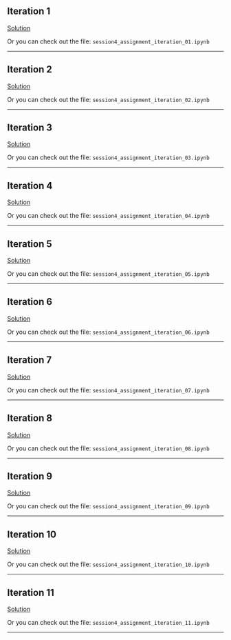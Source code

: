 ## Iteration 1

[Solution](https://colab.research.google.com/drive/1_rXYQQliGodDmC3vV-TBHRV0sV2iYb-h?usp=sharing)

Or you can check out the file: `session4_assignment_iteration_01.ipynb`
<br>

<hr>

## Iteration 2

[Solution](https://colab.research.google.com/drive/1krrKyCZcCVPJFcIMYOf_xAXgukzY3Bc7?usp=sharing)

Or you can check out the file: `session4_assignment_iteration_02.ipynb`
<br>

<hr>

## Iteration 3

[Solution](https://colab.research.google.com/drive/13j6uf6xDEDrM26oCkdJMDuJASrn8UvPs?usp=sharing)

Or you can check out the file: `session4_assignment_iteration_03.ipynb`
<br>

<hr>

## Iteration 4

[Solution](https://colab.research.google.com/drive/1twPuBueHjDyjgPHSnb03M_lbKeXwclKB?usp=sharing)

Or you can check out the file: `session4_assignment_iteration_04.ipynb`
<br>

<hr>

## Iteration 5

[Solution](https://colab.research.google.com/drive/1RakRJwBtd3Y8f1b2jR8AsBZtrjjExnEc?usp=sharing)

Or you can check out the file: `session4_assignment_iteration_05.ipynb`
<br>

<hr>

## Iteration 6

[Solution](https://colab.research.google.com/drive/1il9V9YUgI3miHsZdI9StFc7W2THq17EQ?usp=sharing)

Or you can check out the file: `session4_assignment_iteration_06.ipynb`
<br>

<hr>

## Iteration 7

[Solution](https://colab.research.google.com/drive/1WAo3FCUf4PUVEwyiKQSI2Ae7CFKIBBz9?usp=sharing)

Or you can check out the file: `session4_assignment_iteration_07.ipynb`
<br>

<hr>

## Iteration 8

[Solution](https://colab.research.google.com/drive/1TvlmxjRw_kz1nT9yLGi50a1B1UMTLCV-?usp=sharing)

Or you can check out the file: `session4_assignment_iteration_08.ipynb`
<br>

<hr>

## Iteration 9

[Solution](https://colab.research.google.com/drive/1h-jI8Q1CDtIKuicyiAYvfK3VGR9VxtSr?usp=sharing)

Or you can check out the file: `session4_assignment_iteration_09.ipynb`
<br>

<hr>

## Iteration 10

[Solution](https://colab.research.google.com/drive/1C-lD1i8ysVACtpixM0-c7oEXozRdgb2I?usp=sharing)

Or you can check out the file: `session4_assignment_iteration_10.ipynb`
<br>

<hr>

## Iteration 11

[Solution](https://colab.research.google.com/drive/1zVbNIKCOccxqhkUa96jTOUCmkR2cR2bW?usp=sharing)

Or you can check out the file: `session4_assignment_iteration_11.ipynb`
<br>

<hr>

